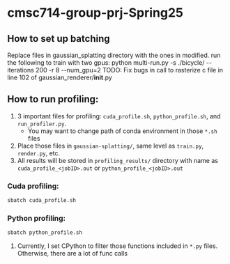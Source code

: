 # cmsc714-group-prj-Spring25
## How to set up batching
Replace files in gaussian_splatting directory with the ones in modified.
run the following to train with two gpus:
python multi-run.py -s ./bicycle/ --iterations 200 -r 8 --num_gpu=2
TODO: Fix bugs in call to rasterize c file in line 102 of gaussian_renderer/__init__.py

## How to run profiling:
1. 3 important files for profiling: `cuda_profile.sh`, `python_profile.sh`, and `run_profiler.py`.
    - You may want to change path of conda environment in those `*.sh` files
1. Place those files in `gaussian-splatting/`, same level as `train.py`, `render.py`, etc.
1. All results will be stored in `profiling_results/` directory with name as `cuda_profile_<jobID>.out` or `python_profile_<jobID>.out`

### Cuda profiling:
```bash
sbatch cuda_profile.sh
```

### Python profiling:
```bash
sbatch python_profile.sh
```
1. Currently, I set CPython to filter those functions included in `*.py` files. Otherwise, there are a lot of func calls
